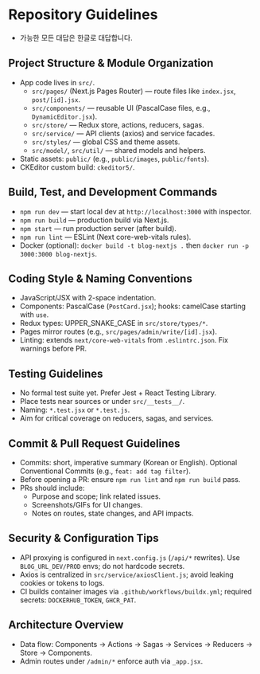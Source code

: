 # Repository Guidelines
- 가능한 모든 대답은 한글로 대답합니다. 

## Project Structure & Module Organization
- App code lives in `src/`.
  - `src/pages/` (Next.js Pages Router) — route files like `index.jsx`, `post/[id].jsx`.
  - `src/components/` — reusable UI (PascalCase files, e.g., `DynamicEditor.jsx`).
  - `src/store/` — Redux store, actions, reducers, sagas.
  - `src/service/` — API clients (axios) and service facades.
  - `src/styles/` — global CSS and theme assets.
  - `src/model/`, `src/util/` — shared models and helpers.
- Static assets: `public/` (e.g., `public/images`, `public/fonts`).
- CKEditor custom build: `ckeditor5/`.

## Build, Test, and Development Commands
- `npm run dev` — start local dev at `http://localhost:3000` with inspector.
- `npm run build` — production build via Next.js.
- `npm start` — run production server (after build).
- `npm run lint` — ESLint (Next core-web-vitals rules).
- Docker (optional): `docker build -t blog-nextjs .` then `docker run -p 3000:3000 blog-nextjs`.

## Coding Style & Naming Conventions
- JavaScript/JSX with 2-space indentation.
- Components: PascalCase (`PostCard.jsx`); hooks: camelCase starting with `use`.
- Redux types: UPPER_SNAKE_CASE in `src/store/types/*`.
- Pages mirror routes (e.g., `src/pages/admin/write/[id].jsx`).
- Linting: extends `next/core-web-vitals` from `.eslintrc.json`. Fix warnings before PR.

## Testing Guidelines
- No formal test suite yet. Prefer Jest + React Testing Library.
- Place tests near sources or under `src/__tests__/`.
- Naming: `*.test.jsx` or `*.test.js`.
- Aim for critical coverage on reducers, sagas, and services.

## Commit & Pull Request Guidelines
- Commits: short, imperative summary (Korean or English). Optional Conventional Commits (e.g., `feat: add tag filter`).
- Before opening a PR: ensure `npm run lint` and `npm run build` pass.
- PRs should include:
  - Purpose and scope; link related issues.
  - Screenshots/GIFs for UI changes.
  - Notes on routes, state changes, and API impacts.

## Security & Configuration Tips
- API proxying is configured in `next.config.js` (`/api/*` rewrites). Use `BLOG_URL_DEV/PROD` envs; do not hardcode secrets.
- Axios is centralized in `src/service/axiosClient.js`; avoid leaking cookies or tokens to logs.
- CI builds container images via `.github/workflows/buildx.yml`; required secrets: `DOCKERHUB_TOKEN`, `GHCR_PAT`.

## Architecture Overview
- Data flow: Components → Actions → Sagas → Services → Reducers → Store → Components.
- Admin routes under `/admin/*` enforce auth via `_app.jsx`.
